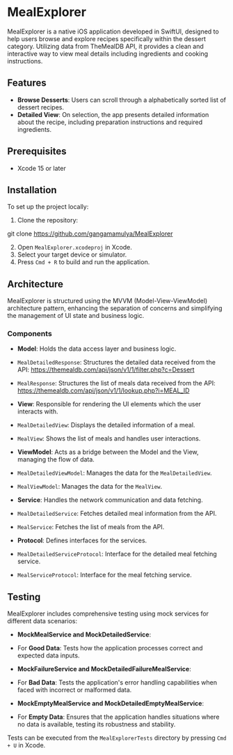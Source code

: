 # MealExplorer

MealExplorer is a native iOS application developed in SwiftUI, designed to help users browse and explore recipes specifically within the dessert category. Utilizing data from TheMealDB API, it provides a clean and interactive way to view meal details including ingredients and cooking instructions.

## Features

- **Browse Desserts**: Users can scroll through a alphabetically sorted list of dessert recipes.
- **Detailed View**: On selection, the app presents detailed information about the recipe, including preparation instructions and required ingredients.

## Prerequisites

- Xcode 15 or later

## Installation

To set up the project locally:

1. Clone the repository:

git clone https://github.com/gangamamulya/MealExplorer

2. Open `MealExplorer.xcodeproj` in Xcode.
3. Select your target device or simulator.
4. Press `Cmd + R` to build and run the application.

## Architecture

MealExplorer is structured using the MVVM (Model-View-ViewModel) architecture pattern, enhancing the separation of concerns and simplifying the management of UI state and business logic.

### Components

- **Model**: Holds the data access layer and business logic.
- `MealDetailedResponse`: Structures the detailed data received from the API: https://themealdb.com/api/json/v1/1/filter.php?c=Dessert
- `MealResponse`: Structures the list of meals data received from the API: https://themealdb.com/api/json/v1/1/lookup.php?i=MEAL_ID

- **View**: Responsible for rendering the UI elements which the user interacts with.
- `MealDetailedView`: Displays the detailed information of a meal.
- `MealView`: Shows the list of meals and handles user interactions.

- **ViewModel**: Acts as a bridge between the Model and the View, managing the flow of data.
- `MealDetailedViewModel`: Manages the data for the `MealDetailedView`.
- `MealViewModel`: Manages the data for the `MealView`.

- **Service**: Handles the network communication and data fetching.
- `MealDetailedService`: Fetches detailed meal information from the API.
- `MealService`: Fetches the list of meals from the API.

- **Protocol**: Defines interfaces for the services.
- `MealDetailedServiceProtocol`: Interface for the detailed meal fetching service.
- `MealServiceProtocol`: Interface for the meal fetching service.

## Testing

MealExplorer includes comprehensive testing using mock services for different data scenarios:

- **MockMealService and MockDetailedService**:
- For **Good Data**: Tests how the application processes correct and expected data inputs.

- **MockFailureService and MockDetailedFailureMealService**:
- For **Bad Data**: Tests the application's error handling capabilities when faced with incorrect or malformed data.

- **MockEmptyMealService and MockDetailedEmptyMealService**:
- For **Empty Data**: Ensures that the application handles situations where no data is available, testing its robustness and stability.

Tests can be executed from the `MealExplorerTests` directory by pressing `Cmd + U` in Xcode.

